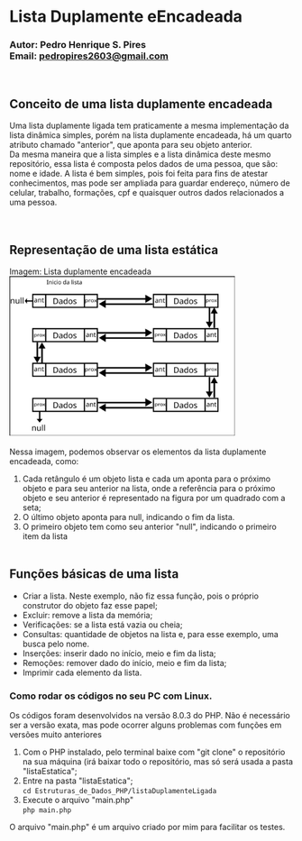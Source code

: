 # Lista Duplamente eEncadeada
### Autor: Pedro Henrique S. Pires <br/>Email: pedropires2603@gmail.com
<br/>

## Conceito de uma lista duplamente encadeada
Uma lista duplamente ligada tem praticamente a mesma implementação da lista dinâmica simples, porém na lista duplamente encadeada, há um quarto atributo chamado "anterior", que aponta para seu objeto anterior.<br/>
Da mesma maneira que a lista simples e a lista dinâmica deste mesmo repositório, essa lista é composta pelos dados de uma pessoa, que são: nome e idade. A lista é bem simples, pois foi feita para fins de atestar conhecimentos, mas pode ser ampliada para guardar endereço, número de celular, trabalho, formações, cpf e quaisquer outros dados relacionados a uma pessoa.<br/>
<br/><br/>

## Representação de uma lista estática
Imagem: Lista duplamente encadeada<br/>
<img src="./imgs/listaDuplametneLigada.png" width="400"><br/><br/>
Nessa imagem, podemos observar os elementos da lista duplamente encadeada, como:
1. Cada retângulo é um objeto lista e cada um aponta para o próximo objeto e para seu anterior na lista, onde a referência para o próximo objeto e seu anterior é representado na figura por um quadrado com a seta;<br/>
2. O último objeto aponta para null, indicando o fim da lista.
3. O primeiro objeto tem como seu anterior "null", indicando o primeiro item da lista
<br/><br/>

## Funções básicas de uma lista
* Criar a lista. Neste exemplo, não fiz essa função, pois o próprio construtor do objeto faz esse papel;
* Excluir: remove a lista da memória;
* Verificações: se a lista está vazia ou cheia;
* Consultas: quantidade de objetos na lista e, para esse exemplo, uma busca pelo nome.
* Inserções: inserir dado no início, meio e fim da lista;
* Remoções: remover dado do início, meio e fim da lista;
* Imprimir cada elemento da lista.


### Como rodar os códigos no seu PC com Linux.
Os códigos foram desenvolvidos na versão 8.0.3 do PHP. Não é necessário ser a versão exata, mas pode ocorrer alguns problemas com funções em versões muito anteriores</br>
1. Com o PHP instalado, pelo terminal baixe com "git clone" o repositório na sua máquina (irá baixar todo o repositório, mas só será usada a pasta "listaEstatica";</br>
2. Entre na pasta "listaEstatica";</br>
`cd Estruturas_de_Dados_PHP/listaDuplamenteLigada`</br>
3. Execute o arquivo "main.php"</br>
`php main.php`</p>

O arquivo "main.php" é um arquivo criado por mim para facilitar os testes.</br>